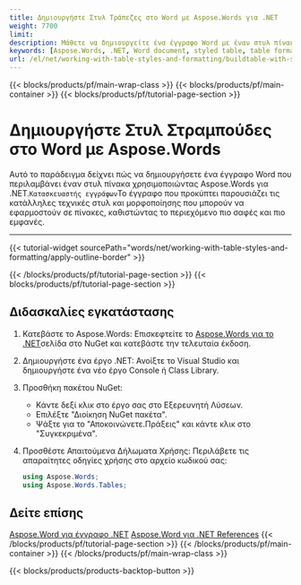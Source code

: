 ```yaml
---
title: Δημιουργήστε Στυλ Τράπεζες στο Word με Aspose.Words για .NET
weight: 7700
limit: 
description: Μάθετε να δημιουργείτε ένα έγγραφο Word με έναν στυλ πίνακα χρησιμοποιώντας το Aspose.Words για το .NET, συμπεριλαμβανομένων των επικεφαλίδων και των γραμμών δεδομένων που έχουν μορφοποιηθεί.
keywords: [Aspose.Words, .NET, Word document, styled table, table formatting, DocumentBuilder, C# example, document generation]
url: /el/net/working-with-table-styles-and-formatting/buildtable-with-style/
---
```

{{< blocks/products/pf/main-wrap-class >}}
{{< blocks/products/pf/main-container >}}
{{< blocks/products/pf/tutorial-page-section >}}

# Δημιουργήστε Στυλ Στραμπούδες στο Word με Aspose.Words

Αυτό το παράδειγμα δείχνει πώς να δημιουργήσετε ένα έγγραφο Word που περιλαμβάνει έναν στυλ πίνακα χρησιμοποιώντας Aspose.Words για .NET.`Κατασκευαστής εγγράφων`Το έγγραφο που προκύπτει παρουσιάζει τις κατάλληλες τεχνικές στυλ και μορφοποίησης που μπορούν να εφαρμοστούν σε πίνακες, καθιστώντας το περιεχόμενο πιο σαφές και πιο εμφανές.

---
{{< tutorial-widget sourcePath="words/net/working-with-table-styles-and-formatting/apply-outline-border" >}}

{{< /blocks/products/pf/tutorial-page-section >}}
{{< blocks/products/pf/tutorial-page-section >}}
## Διδασκαλίες εγκατάστασης
1. Κατεβάστε το Aspose.Words: Επισκεφτείτε το [Aspose.Words για το .NET](https://www.nuget.org/packages/Aspose.Words/)σελίδα στο NuGet και κατεβάστε την τελευταία έκδοση.

2. Δημιουργήστε ένα έργο .NET: Ανοίξτε το Visual Studio και δημιουργήστε ένα νέο έργο Console ή Class Library.

3. Προσθήκη πακέτου NuGet:
   * Κάντε δεξί κλικ στο έργο σας στο Εξερευνητή Λύσεων.
   * Επιλέξτε "Διοίκηση NuGet πακέτα".
   * Ψάξτε για το "Αποκοινώνετε.Πράξεις" και κάντε κλικ στο "Συγκεκριμένα".

4. Προσθέστε Απαιτούμενα Δήλωματα Χρήσης: Περιλάβετε τις απαραίτητες οδηγίες χρήσης στο αρχείο κωδικού σας:
   ```csharp
   using Aspose.Words;
   using Aspose.Words.Tables;
   ```


## Δείτε επίσης
[Aspose.Word για έγγραφο .NET](https://docs.aspose.com/words/net/)
[Aspose.Word για .NET References](https://reference.aspose.com/words/net/)
{{< /blocks/products/pf/tutorial-page-section >}}
{{< /blocks/products/pf/main-container >}}
{{< /blocks/products/pf/main-wrap-class >}}

{{< blocks/products/products-backtop-button >}}